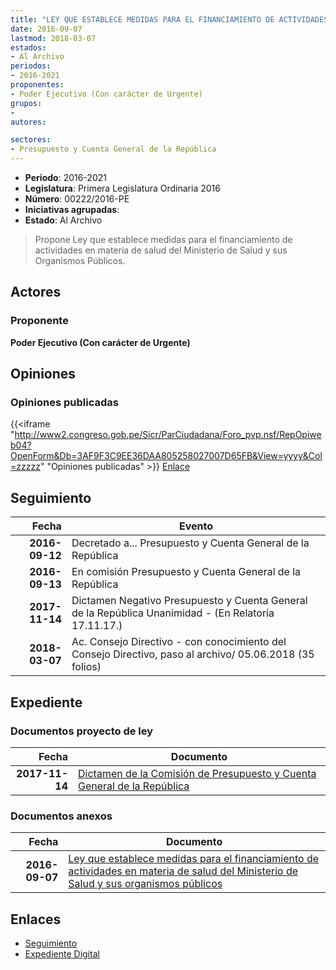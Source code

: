 ```yaml
---
title: "LEY QUE ESTABLECE MEDIDAS PARA EL FINANCIAMIENTO DE ACTIVIDADES EN MATERIA DE SALUD DEL MINISTERIO DE SALUD Y SUS ORGANISMOS PÚBLICOS"
date: 2016-09-07
lastmod: 2018-03-07
estados:
- Al Archivo
periodos:
- 2016-2021
proponentes:
- Poder Ejecutivo (Con carácter de Urgente)
grupos:
- 
autores:

sectores:
- Presupuesto y Cuenta General de la República
---
```

- **Periodo**: 2016-2021
- **Legislatura**: Primera Legislatura Ordinaria 2016
- **Número**: 00222/2016-PE
- **Iniciativas agrupadas**: 
- **Estado**: Al Archivo

> Propone Ley que establece medidas para el financiamiento de actividades en materia de salud del Ministerio de Salud y sus Organismos Públicos.


## Actores

### Proponente

**Poder Ejecutivo (Con carácter de Urgente)**

## Opiniones

### Opiniones publicadas

{{<iframe "http://www2.congreso.gob.pe/Sicr/ParCiudadana/Foro_pvp.nsf/RepOpiweb04?OpenForm&Db=3AF9F3C9EE36DAA805258027007D65FB&View=yyyy&Col=zzzzz" "Opiniones publicadas" >}}
[Enlace](http://www2.congreso.gob.pe/Sicr/ParCiudadana/Foro_pvp.nsf/RepOpiweb04?OpenForm&Db=3AF9F3C9EE36DAA805258027007D65FB&View=yyyy&Col=zzzzz)


## Seguimiento

| Fecha | Evento |
|------:|--------|
| **2016-09-12** | Decretado a... Presupuesto y Cuenta General de la República |
| **2016-09-13** | En comisión Presupuesto y Cuenta General de la República |
| **2017-11-14** | Dictamen Negativo Presupuesto y Cuenta General de la República Unanimidad - (En Relatoría 17.11.17.) |
| **2018-03-07** | Ac. Consejo Directivo - con conocimiento del Consejo Directivo, paso al archivo/ 05.06.2018 (35 folios) |

## Expediente

### Documentos proyecto de ley

| Fecha | Documento |
|------:|-----------|
| **2017-11-14** | [Dictamen de la Comisión de Presupuesto y Cuenta General de la República](http://www.leyes.congreso.gob.pe/Documentos/2016_2021/Dictamenes/Proyectos_de_Ley/00222DC17MAY20171114..pdf) |

### Documentos anexos

| Fecha | Documento |
|------:|-----------|
| **2016-09-07** | [Ley que establece medidas para el financiamiento de actividades en materia de salud del Ministerio de Salud y sus organismos públicos](http://www.leyes.congreso.gob.pe/Documentos/2016_2021/Proyectos_de_Ley_y_de_Resoluciones_Legislativas/PL0022220160907..pdf) |

## Enlaces

- [Seguimiento](http://www2.congreso.gob.pe/Sicr/TraDocEstProc/CLProLey2016.nsf/f7fff46988ca05b1052578e100829cc7/dfe6232681e5ddd4052581b1007876b7?OpenDocument)
- [Expediente Digital](http://www2.congreso.gob.pe/Sicr/TraDocEstProc/Expvirt_2011.nsf/visbusqptramdoc1621/00222?opendocument)

